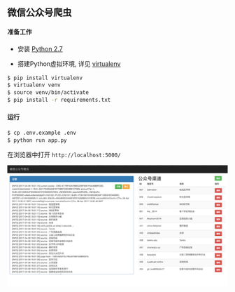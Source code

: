 ## 微信公众号爬虫

#### 准备工作

* 安装 [Python 2.7](https://www.python.org/download/releases/2.7/)

* 搭建Python虚拟环境, 详见 [virtualenv](http://pythonguidecn.readthedocs.io/zh/latest/dev/virtualenvs.html)

```bash
$ pip install virtualenv
$ virtualenv venv
$ source venv/bin/activate
$ pip install -r requirements.txt
```

#### 运行

```bash
$ cp .env.example .env
$ python run app.py
```

在浏览器中打开 `http://localhost:5000/`

![](screen-shot.png)
